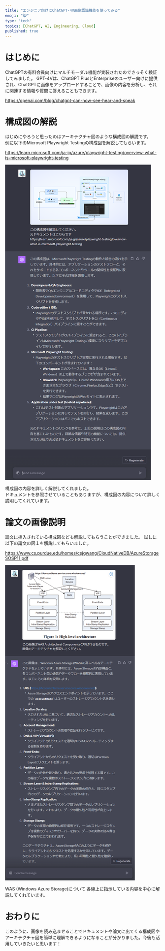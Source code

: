 ```yaml
---
title: "エンジニア向けにChatGPT-4V画像認識機能を使ってみる"
emoji: "😸"
type: "tech"
topics: [ChatGPT, AI, Engineering, Cloud]
published: true
---
```

# はじめに
ChatGPTの有料会員向けにマルチモーダル機能が実装されたのでさっそく検証してみました。
GPT-4Vは、ChatGPT PlusとEnterpriseのユーザー向けに提供され、ChatGPTに画像をアップロードすることで、画像の内容を分析し、それに関連する情報や質問に答えることもできます。

https://openai.com/blog/chatgpt-can-now-see-hear-and-speak

# 構成図の解説
はじめにやろうと思ったのはアーキテクチャ図のような構成図の解説です。  
例に以下のMicrosoft Playwright Testingの構成図を解説してもらいます。

https://learn.microsoft.com/ja-jp/azure/playwright-testing/overview-what-is-microsoft-playwright-testing

![Alt text](image.png)

構成図の内容を詳しく解説してくれました。  
ドキュメントを参照させていることもありますが、構成図の内容について詳しく説明してくれています。

# 論文の画像説明
論文に挿入されている構成図なども解説してもらうことができました。
試しに以下の論文の図１を解説してもらいました。

https://www.cs.purdue.edu/homes/csjgwang/CloudNativeDB/AzureStorageSOSP11.pdf

![Alt text](image-1.png)

WAS (Windows Azure Storage)について
各線上に指示している内容を中心に解説してくれています。


# おわりに
このように、画像を読み込ませることでドキュメントや論文に出てくる構成図やアーキテクチャ図を簡単に理解できるようになることが分かりました。今後も活用していきたいと思います！